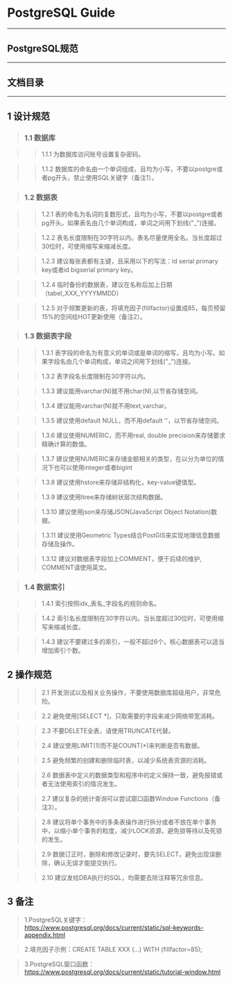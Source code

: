 # PostgreSQL Guide

---	
## PostgreSQL规范

---

## 文档目录

---

## 1 设计规范

> ### 1.1 数据库

>> 1.1.1 为数据库访问账号设置复杂密码。

>> 1.1.2 数据库的命名由一个单词组成，且均为小写，不要以postgre或者pg开头，禁止使用SQL关键字（备注1）。


> ### 1.2 数据表

>> 1.2.1 表的命名为名词的复数形式，且均为小写，不要以postgre或者pg开头。如果表名由几个单词构成，单词之间用下划线("_")连接。

>> 1.2.2 表名长度限制在30字符以内。表名尽量使用全名。当长度超过30位时，可使用缩写来缩减长度。

>> 1.2.3 建议每张表都有主键，且采用以下的写法：id serial primary key或者id bigserial primary key。

>> 1.2.4 临时备份的数据表，建议在名称后加上日期（tabel\_XXX_YYYYMMDD）

>> 1.2.5 对于频繁更新的表，将填充因子(fillfactor)设置成85，每页预留15%的空间给HOT更新使用（备注2）。


> ### 1.3 数据表字段

>> 1.3.1 表字段的命名为有意义的单词或是单词的缩写，且均为小写。如果字段名由几个单词构成，单词之间用下划线("_")连接。

>> 1.3.2 表字段名长度限制在30字符以内。

>> 1.3.3 建议能用varchar(N)就不用char(N),以节省存储空间。

>> 1.3.4 建议能用varchar(N)就不用text,varchar。

>> 1.3.5 建议使用default NULL，而不用default ''，以节省存储空间。

>> 1.3.6 建议使用NUMERIC，而不用real, double precision来存储要求精确计算的数值。

>> 1.3.7 建议使用NUMERIC来存储金额相关的类型，在以分为单位的情况下也可以使用integer或者bigint

>> 1.3.8 建议使用hstore来存储非结构化，key-value键值型。

>> 1.3.9 建议使用ltree来存储树状层次结构数据。

>> 1.3.10 建议使用json来存储JSON(JavaScript Object Notation)数据。

>> 1.3.11 建议使用Geometric Types结合PostGIS来实现地理信息数据存储及操作。

>> 1.3.12 建议对数据表字段加上COMMENT，便于后续的维护, COMMENT请使用英文。


> ### 1.4 数据索引
 
>> 1.4.1 索引按照idx_表名_字段名的规则命名。

>> 1.4.2 索引名长度限制在30字符以内。当长度超过30位时，可使用缩写来缩减长度。

>> 1.4.3 建议不要建过多的索引，一般不超过6个。核心数据表可以适当增加索引个数。  



## 2 操作规范

>> 2.1 开发测试以及相关业务操作，不要使用数据库超级用户，非常危险。

>> 2.2 避免使用[SELECT *]，只取需要的字段来减少网络带宽消耗。

>> 2.3 不要DELETE全表，请使用TRUNCATE代替。

>> 2.4 建议使用LIMIT(1)而不是COUNT(*)来判断是否有数据。

>> 2.5 避免频繁的创建和删除临时表，以减少系统表资源的消耗。

>> 2.6 数据表中定义的数据类型和程序中的定义保持一致，避免报错或者无法使用索引的情况发生。

>> 2.7 建议复杂的统计查询可以尝试窗口函数Window Functions（备注3）。

>> 2.8 建议将单个事务中的多条表操作进行拆分或者不放在单个事务中，以缩小单个事务的粒度，减少LOCK资源，避免锁等待以及死锁的发生。

>> 2.9 数据订正时，删除和修改记录时，要先SELECT，避免出现误删除，确认无误才能提交执行。

>> 2.10 建议发给DBA执行的SQL，均需要去除注释等冗余信息。  


## 3 备注

> 1.PostgreSQL关键字：https://www.postgresql.org/docs/current/static/sql-keywords-appendix.html

> 2.填充因子示例：CREATE TABLE XXX (...) WITH (fillfactor=85);

> 3.PostgreSQL窗口函数：https://www.postgresql.org/docs/current/static/tutorial-window.html



